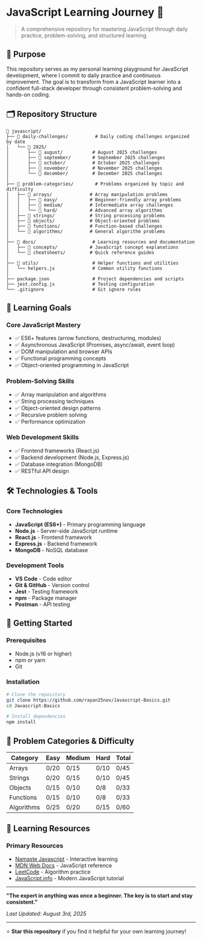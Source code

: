 # JavaScript Learning Journey 🚀

> A comprehensive repository for mastering JavaScript through daily practice, problem-solving, and structured learning.

## 🎯 **Purpose**

This repository serves as my personal learning playground for JavaScript development, where I commit to daily practice and continuous improvement. The goal is to transform from a JavaScript learner into a confident full-stack developer through consistent problem-solving and hands-on coding.

## 🗂️ **Repository Structure**

```
📁 javascript/
├── 📁 daily-challenges/          # Daily coding challenges organized by date
│   └── 📁 2025/
│       ├── 📁 august/           # August 2025 challenges
│       ├── 📁 september/        # September 2025 challenges
│       ├── 📁 october/          # October 2025 challenges
│       ├── 📁 november/         # November 2025 challenges
│       └── 📁 december/         # December 2025 challenges
│
├── 📁 problem-categories/        # Problems organized by topic and difficulty
│   ├── 📁 arrays/              # Array manipulation problems
│   │   ├── 📁 easy/            # Beginner-friendly array problems
│   │   ├── 📁 medium/          # Intermediate array challenges
│   │   └── 📁 hard/            # Advanced array algorithms
│   ├── 📁 strings/             # String processing problems
│   ├── 📁 objects/             # Object-oriented problems
│   ├── 📁 functions/           # Function-based challenges
│   └── 📁 algorithms/          # General algorithm problems
│
├── 📁 docs/                     # Learning resources and documentation
│   ├── 📁 concepts/            # JavaScript concept explanations
│   └── 📁 cheatsheets/         # Quick reference guides
│
├── 📁 utils/                    # Helper functions and utilities
│   └── helpers.js              # Common utility functions
│
├── package.json                # Project dependencies and scripts
├── jest.config.js              # Testing configuration
└── .gitignore                  # Git ignore rules
```

## 🎯 **Learning Goals**

### **Core JavaScript Mastery**
- ✅ ES6+ features (arrow functions, destructuring, modules)
- ✅ Asynchronous JavaScript (Promises, async/await, event loop)
- ✅ DOM manipulation and browser APIs
- ✅ Functional programming concepts
- ✅ Object-oriented programming in JavaScript

### **Problem-Solving Skills**
- ✅ Array manipulation and algorithms
- ✅ String processing techniques
- ✅ Object-oriented design patterns
- ✅ Recursive problem solving
- ✅ Performance optimization

### **Web Development Skills**
- ✅ Frontend frameworks (React.js)
- ✅ Backend development (Node.js, Express.js)
- ✅ Database integration (MongoDB)
- ✅ RESTful API design

## 🛠️ **Technologies & Tools**

### **Core Technologies**
- **JavaScript (ES6+)** - Primary programming language
- **Node.js** - Server-side JavaScript runtime
- **React.js** - Frontend framework
- **Express.js** - Backend framework
- **MongoDB** - NoSQL database

### **Development Tools**
- **VS Code** - Code editor
- **Git & GitHub** - Version control
- **Jest** - Testing framework
- **npm** - Package manager
- **Postman** - API testing

## 🚀 **Getting Started**

### **Prerequisites**
- Node.js (v16 or higher)
- npm or yarn
- Git

### **Installation**
```bash
# Clone the repository
git clone https://github.com/rayan25nov/Javascript-Basics.git
cd Javascript-Basics

# Install dependencies
npm install

```

## 🎯 **Problem Categories & Difficulty**

| Category | Easy | Medium | Hard | Total |
|----------|------|--------|------|-------|
| Arrays | 0/20 | 0/15 | 0/10 | 0/45 |
| Strings | 0/20 | 0/15 | 0/10 | 0/45 |
| Objects | 0/15 | 0/10 | 0/8 | 0/33 |
| Functions | 0/15 | 0/10 | 0/8 | 0/33 |
| Algorithms | 0/25 | 0/20 | 0/15 | 0/60 |

## 📖 **Learning Resources**

### **Primary Resources**
- [Namaste Javascript](https://youtube.com/playlist?list=PLlasXeu85E9cQ32gLCvAvr9vNaUccPVNP&si=djWdl1kukM8mgyAR) - Interactive learning
- [MDN Web Docs](https://developer.mozilla.org/) - JavaScript reference
- [LeetCode](https://leetcode.com/) - Algorithm practice
- [JavaScript.info](https://javascript.info/) - Modern JavaScript tutorial


---

**"The expert in anything was once a beginner. The key is to start and stay consistent."**

*Last Updated: August 3rd, 2025*

---

⭐ **Star this repository** if you find it helpful for your own learning journey!